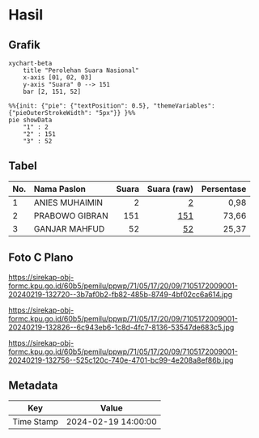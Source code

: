 # Hasil

## Grafik

```mermaid
xychart-beta
    title "Perolehan Suara Nasional"
    x-axis [01, 02, 03]
    y-axis "Suara" 0 --> 151
    bar [2, 151, 52]
```

```mermaid
%%{init: {"pie": {"textPosition": 0.5}, "themeVariables": {"pieOuterStrokeWidth": "5px"}} }%%
pie showData
    "1" : 2
    "2" : 151
    "3" : 52
```

## Tabel

| No. | Nama Paslon    | Suara | Suara (raw) | Persentase |
|:--- |:-------------- | -----:| -----------:| ----------:|
| 1   | ANIES MUHAIMIN | 2     | [2][p-1]    | 0,98       |
| 2   | PRABOWO GIBRAN | 151   | [151][p-2]  | 73,66      |
| 3   | GANJAR MAHFUD  | 52    | [52][p-3]   | 25,37      |


[p-1]: https://github.com/gigit-pemilu/pemilu-2024/blob/main/pilpres/hitung-suara/sub/71-sulawesi-utara/sub/05-minahasa-selatan/sub/17-amurang-barat/sub/2009-wakan/sub/001-tps/sub/paslon-1.txt
[p-2]: https://github.com/gigit-pemilu/pemilu-2024/blob/main/pilpres/hitung-suara/sub/71-sulawesi-utara/sub/05-minahasa-selatan/sub/17-amurang-barat/sub/2009-wakan/sub/001-tps/sub/paslon-2.txt
[p-3]: https://github.com/gigit-pemilu/pemilu-2024/blob/main/pilpres/hitung-suara/sub/71-sulawesi-utara/sub/05-minahasa-selatan/sub/17-amurang-barat/sub/2009-wakan/sub/001-tps/sub/paslon-3.txt

## Foto C Plano

https://sirekap-obj-formc.kpu.go.id/60b5/pemilu/ppwp/71/05/17/20/09/7105172009001-20240219-132720--3b7af0b2-fb82-485b-8749-4bf02cc6a614.jpg

https://sirekap-obj-formc.kpu.go.id/60b5/pemilu/ppwp/71/05/17/20/09/7105172009001-20240219-132826--6c943eb6-1c8d-4fc7-8136-53547de683c5.jpg

https://sirekap-obj-formc.kpu.go.id/60b5/pemilu/ppwp/71/05/17/20/09/7105172009001-20240219-132756--525c120c-740e-4701-bc99-4e208a8ef86b.jpg


## Metadata

| Key        | Value               |
| ---------- | ------------------- |
| Time Stamp | 2024-02-19 14:00:00 |



